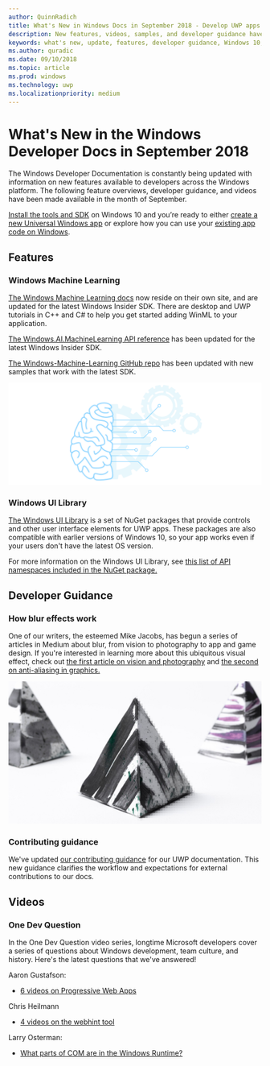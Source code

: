 ```yaml
---
author: QuinnRadich
title: What's New in Windows Docs in September 2018 - Develop UWP apps
description: New features, videos, samples, and developer guidance have been added to the Windows 10 developer documentation for September 2018.
keywords: what's new, update, features, developer guidance, Windows 10, september
ms.author: quradic
ms.date: 09/10/2018
ms.topic: article
ms.prod: windows
ms.technology: uwp
ms.localizationpriority: medium
---
```


# What's New in the Windows Developer Docs in September 2018

The Windows Developer Documentation is constantly being updated with information on new features available to developers across the Windows platform. The following feature overviews, developer guidance, and videos have been made available in the month of September.

[Install the tools and SDK](http://go.microsoft.com/fwlink/?LinkId=821431) on Windows 10 and you’re ready to either [create a new Universal Windows app](../get-started/create-uwp-apps.md) or explore how you can use your [existing app code on Windows](../porting/index.md).

## Features

### Windows Machine Learning

[The Windows Machine Learning docs](https://docs.microsoft.com/windows/ai/) now reside on their own site, and are updated for the latest Windows Insider SDK. There are desktop and UWP tutorials in C++ and C# to help you get started adding WinML to your application.

[The Windows.AI.MachineLearning API reference](https://docs.microsoft.com/uwp/api/windows.ai.machinelearning) has been updated for the latest Windows Insider SDK.

[The Windows-Machine-Learning GitHub repo](https://github.com/Microsoft/Windows-Machine-Learning) has been updated with new samples that work with the latest SDK.

![Windows Machine Learning graphic](images/winml-graphic.png)

### Windows UI Library

[The Windows UI Library](https://aka.ms/winui-docs) is a set of NuGet packages that provide controls and other user interface elements for UWP apps. These packages are also compatible with earlier versions of Windows 10, so your app works even if your users don't have the latest OS version.

For more information on the Windows UI Library, see [this list of API namespaces included in the NuGet package.](https://docs.microsoft.com/uwp/api/overview/winui/)

## Developer Guidance

### How blur effects work

One of our writers, the esteemed Mike Jacobs, has begun a series of articles in Medium about blur, from vision to photography to app and game design. If you're interested in learning more about this ubiquitous visual effect, check out [the first article on vision and photography](https://medium.com/microsoft-design/science-in-the-system-how-blur-effects-work-8b0590996e09) and [the second on anti-aliasing in graphics.](https://medium.com/microsoft-design/science-in-the-system-how-blur-effects-work-part-2-c5589a738515)

![Blur in action](images/blur-example.jpg)

### Contributing guidance

We've updated [our contributing guidance](https://github.com/MicrosoftDocs/windows-uwp/blob/docs/CONTRIBUTING.md) for our UWP documentation. This new guidance clarifies the workflow and expectations for external contributions to our docs.

## Videos

### One Dev Question

In the One Dev Question video series, longtime Microsoft developers cover a series of questions about Windows development, team culture, and history. Here's the latest questions that we've answered!

Aaron Gustafson:

* [6 videos on Progressive Web Apps](https://www.youtube.com/playlist?list=PLWs4_NfqMtoyPHoI-CIB71mEq-om6m35I)

Chris Heilmann

* [4 videos on the webhint tool](https://www.youtube.com/watch?v=eXfmxmiA00Y&list=PLWs4_NfqMtow00LM-vgyECAlMDxx84Q2v)

Larry Osterman:

* [What parts of COM are in the Windows Runtime?](https://youtu.be/_nsMjHqRn1w)